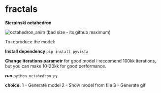 # fractals

**Sierpiński octahedron**

![octahedron_anim](https://github.com/user-attachments/assets/fa3eb48a-3ea7-4f9b-8711-6721545e08bb)
(bad size - its github maximum)


To reproduce the model:
 
**Install dependency**
`pip install pyvista`

**Change iterations parametr**
for good model i reccomend 100kk iterations, but you can make 10-20kk for good performance.

**run**
`python octahedron.py`

**choice:**
1 - Generate model
2 - Show model from file
3 - Generate gif
